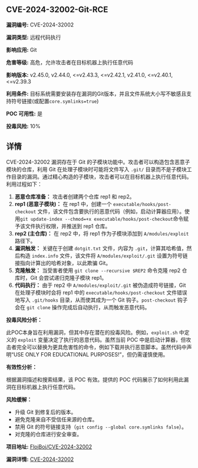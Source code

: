 ## CVE-2024-32002-Git-RCE

**漏洞编号:** CVE-2024-32002

**漏洞类型:** 远程代码执行

**影响应用:** Git

**危害等级:** 高危，允许攻击者在目标机器上执行任意代码

**影响版本:** v2.45.0, v2.44.0, <=v2.43.3, <=v2.42.1, v2.41.0, <=v2.40.1, <=v2.39.3

**利用条件:** 目标系统需要安装存在漏洞的Git版本，并且文件系统大小写不敏感且支持符号链接(或配置`core.symlinks=true`)

**POC 可用性:** 是

**投毒风险:** 10%

## 详情

CVE-2024-32002 漏洞存在于 Git 的子模块功能中。攻击者可以构造包含恶意子模块的仓库，利用 Git 在处理子模块时可能将文件写入 `.git/` 目录而不是子模块工作目录的漏洞。通过精心构造的子模块，攻击者可以在目标机器上执行任意代码。利用过程如下：

1.  **恶意仓库准备：** 攻击者创建两个仓库 rep1 和 rep2。
2.  **rep1 (恶意子模块)：** 在 rep1 中，创建一个 `executable/hooks/post-checkout` 文件，该文件包含要执行的恶意代码（例如，启动计算器应用）。使用`git update-index --chmod=+x executable/hooks/post-checkout`命令赋予该文件执行权限，并推送到 rep1 仓库。
3.  **rep2 (主仓库)：** 在 rep2 中，将 rep1 作为子模块添加到 `A/modules/exploit` 路径下。
4.  **漏洞触发：**  关键在于创建 `dotgit.txt` 文件，内容为 `.git`，计算其哈希值，然后构造 `index.info` 文件，该文件将 `A/modules/exploit/.git` 设置为符号链接指向计算出的哈希对象，以此欺骗 Git。
5.  **克隆触发：** 当受害者使用 `git clone --recursive $REP2` 命令克隆 rep2 仓库时，Git 会尝试递归克隆子模块 rep1。
6.  **代码执行：** 由于 rep2 中 `A/modules/exploit/.git` 被伪造成符号链接，Git 在处理子模块时会将 rep1 中的 `executable/hooks/post-checkout` 文件错误地写入 `.git/hooks` 目录，从而使其成为一个 Git 钩子。`post-checkout` 钩子会在 `git clone` 操作完成后自动执行，从而触发恶意代码。

**投毒风险分析：**

  此POC本身旨在利用漏洞，但其中存在潜在的投毒风险。例如，`exploit.sh` 中定义的 `exploit` 变量决定了执行的恶意代码。虽然当前 POC 中是启动计算器，但攻击者完全可以替换为更具危害性的命令，例如下载并执行恶意脚本。虽然代码中声明“USE ONLY FOR EDUCATIONAL PURPOSES!”，但仍需谨慎使用。

**有效性分析：**

 根据漏洞描述和搜索结果，该 POC 有效。提供的 POC 代码展示了如何利用此漏洞在目标机器上执行任意代码。

**风险缓解：**

*   升级 Git 到修复后的版本。
*   避免克隆来自不受信任来源的仓库。
*   禁用 Git 的符号链接支持（`git config --global core.symlinks false`）。
*   对克隆的仓库进行安全审查。

**项目地址:** [FlojBoj/CVE-2024-32002](https://github.com/FlojBoj/CVE-2024-32002)

**漏洞详情:** [CVE-2024-32002](https://nvd.nist.gov/vuln/detail/CVE-2024-32002)